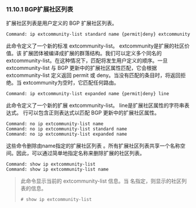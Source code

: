 ### 11.10.1 BGP扩展社区列表

扩展社区列表是用户定义的 BGP 扩展社区列表。

```shell
Command: ip extcommunity-list standard name {permit|deny} extcommunity
```

此命令定义了一个新的标准 extcommunity-list。 extcommunity是扩展的社区价值。该 扩展团体被编译成扩展的群落结构。我们可以定义多个同名的 extcommunity-list。在这种情况下，匹配将发生用户定义的顺序。一旦 extcommunity-list 与 BGP 更新中的扩展社区属性匹配，它会根据 extcommunity-list 定义返回 permit 或 deny。当没有匹配的条目时，将返回拒绝。当 extcommunity为空时，它匹配任何路由。

```shell
Command: ip extcommunity-list expanded name {permit|deny} line
```

此命令定义了一个新的扩展 extcommunity-list。 line是扩展社区属性的字符串表达式。 行可以包含正则表达式以匹配 BGP 更新中的扩展社区属性。

```shell
Command: no ip extcommunity-list name
Command: no ip extcommunity-list standard name
Command: no ip extcommunity-list expanded name
```

这些命令删除由name指定的扩展社区列表 。所有扩展社区列表共享一个名称空间。因此，可以通过简单地指定名称来删除扩展的社区列表。

```shell
Command: show ip extcommunity-list
Command: show ip extcommunity-list name
```

> 此命令显示当前的 extcommunity-list 信息。当 名指定，则显示的社区列表的信息。
>
> ```shell
> # show ip extcommunity-list 
> ```
>